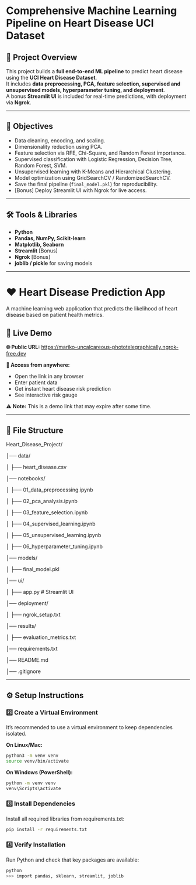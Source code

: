# Comprehensive Machine Learning Pipeline on Heart Disease UCI Dataset

## 📌 Project Overview
This project builds a **full end-to-end ML pipeline** to predict heart disease using the **UCI Heart Disease Dataset**.  
It includes **data preprocessing, PCA, feature selection, supervised and unsupervised models, hyperparameter tuning, and deployment**.  
A bonus **Streamlit UI** is included for real-time predictions, with deployment via **Ngrok**.

---

## 🎯 Objectives
- Data cleaning, encoding, and scaling.
- Dimensionality reduction using PCA.
- Feature selection via RFE, Chi-Square, and Random Forest importance.
- Supervised classification with Logistic Regression, Decision Tree, Random Forest, SVM.
- Unsupervised learning with K-Means and Hierarchical Clustering.
- Model optimization using GridSearchCV / RandomizedSearchCV.
- Save the final pipeline (`final_model.pkl`) for reproducibility.
- [Bonus] Deploy Streamlit UI with Ngrok for live access.

---

## 🛠️ Tools & Libraries
- **Python**
- **Pandas, NumPy, Scikit-learn**
- **Matplotlib, Seaborn**
- **Streamlit** [Bonus]
- **Ngrok** [Bonus]
- **joblib / pickle** for saving models

---

# ❤️ Heart Disease Prediction App

A machine learning web application that predicts the likelihood of heart disease based on patient health metrics.

## 🔗 Live Demo

**🌐 Public URL:** https://mariko-uncalcareous-phototelegraphically.ngrok-free.dev

**📱 Access from anywhere:**
- Open the link in any browser
- Enter patient data  
- Get instant heart disease risk prediction
- See interactive risk gauge

⚠️ **Note:** This is a demo link that may expire after some time.

---

## 📂 File Structure
Heart_Disease_Project/

│── data/

│ ├── heart_disease.csv

│── notebooks/

│ ├── 01_data_preprocessing.ipynb

│ ├── 02_pca_analysis.ipynb

│ ├── 03_feature_selection.ipynb

│ ├── 04_supervised_learning.ipynb

│ ├── 05_unsupervised_learning.ipynb

│ ├── 06_hyperparameter_tuning.ipynb

│── models/

│ ├── final_model.pkl

│── ui/

│ ├── app.py # Streamlit UI

│── deployment/

│ ├── ngrok_setup.txt

│── results/

│ ├── evaluation_metrics.txt

│── requirements.txt

│── README.md

│── .gitignore

---

## ⚙️ Setup Instructions

### 2️⃣ Create a Virtual Environment
It’s recommended to use a virtual environment to keep dependencies isolated.

**On Linux/Mac:**
```bash
python3 -m venv venv
source venv/bin/activate
```
**On Windows (PowerShell):**
```bash
python -m venv venv
venv\Scripts\activate
```
### 3️⃣ Install Dependencies
Install all required libraries from requirements.txt:

```bash
pip install -r requirements.txt
```
### 4️⃣ Verify Installation
Run Python and check that key packages are available:

```bash
python
>>> import pandas, sklearn, streamlit, joblib
```
